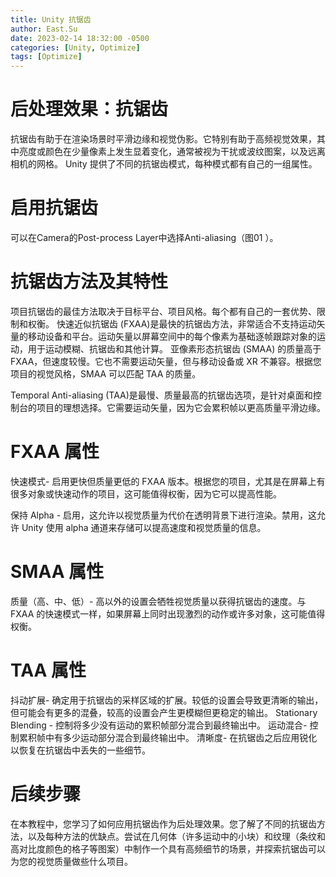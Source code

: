 ```yaml
---
title: Unity 抗锯齿
author: East.Su
date: 2023-02-14 18:32:00 -0500
categories: [Unity, Optimize]
tags: [Optimize]
---
```



# 后处理效果：抗锯齿
抗锯齿有助于在渲染场景时平滑边缘和视觉伪影。它特别有助于高频视觉效果，其中亮度或颜色在少量像素上发生显着变化，通常被视为干扰或波纹图案，以及远离相机的网格。
Unity 提供了不同的抗锯齿模式，每种模式都有自己的一组属性。

# 启用抗锯齿
可以在Camera的Post-process Layer中选择Anti-aliasing（图01 ）。

# 抗锯齿方法及其特性
 项目抗锯齿的最佳方法取决于目标平台、项目风格。每个都有自己的一套优势、限制和权衡。
 快速近似抗锯齿 (FXAA)是最快的抗锯齿方法，非常适合不支持运动矢量的移动设备和平台。运动矢量以屏幕空间中的每个像素为基础逐帧跟踪对象的运动，用于运动模糊、抗锯齿和其他计算。
 亚像素形态抗锯齿 (SMAA) 的质量高于 FXAA，但速度较慢。它也不需要运动矢量，但与移动设备或 XR 不兼容。根据您项目的视觉风格，SMAA 可以匹配 TAA 的质量。
 
  Temporal Anti-aliasing (TAA)是最慢、质量最高的抗锯齿选项，是针对桌面和控制台的项目的理想选择。它需要运动矢量，因为它会累积帧以更高质量平滑边缘。  
  
# FXAA 属性
  快速模式- 启用更快但质量更低的 FXAA 版本。根据您的项目，尤其是在屏幕上有很多对象或快速动作的项目，这可能值得权衡，因为它可以提高性能。
  
  保持 Alpha - 启用，这允许以视觉质量为代价在透明背景下进行渲染。禁用，这允许 Unity 使用 alpha 通道来存储可以提高速度和视觉质量的信息。

# SMAA 属性
  质量（高、中、低）- 高以外的设置会牺牲视觉质量以获得抗锯齿的速度。与 FXAA 的快速模式一样，如果屏幕上同时出现激烈的动作或许多对象，这可能值得权衡。

# TAA 属性
  抖动扩展- 确定用于抗锯齿的采样区域的扩展。较低的设置会导致更清晰的输出，但可能会有更多的混叠，较高的设置会产生更模糊但更稳定的输出。
  Stationary Blending - 控制将多少没有运动的累积帧部分混合到最终输出中。
  运动混合- 控制累积帧中有多少运动部分混合到最终输出中。
  清晰度- 在抗锯齿之后应用锐化以恢复在抗锯齿中丢失的一些细节。

# 后续步骤
  在本教程中，您学习了如何应用抗锯齿作为后处理效果。您了解了不同的抗锯齿方法，以及每种方法的优缺点。尝试在几何体（许多运动中的小块）和纹理（条纹和高对比度颜色的格子等图案）中制作一个具有高频细节的场景，并探索抗锯齿可以为您的视觉质量做些什么项目。
